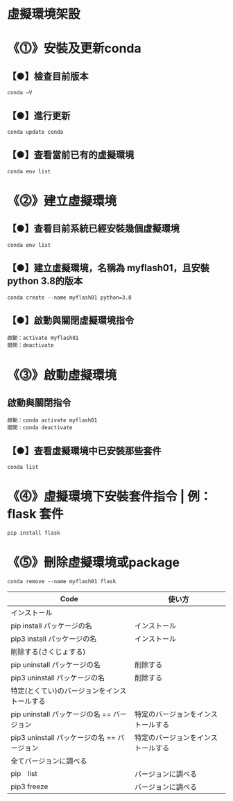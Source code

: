# 虛擬環境架設
# 《⓵》安裝及更新conda
## 【●】檢查目前版本
```
conda –V 
```
## 【●】進行更新
```
conda update conda
```
## 【●】查看當前已有的虛擬環境
```
conda env list
```
# 《⓶》建立虛擬環境
## 【●】查看目前系統已經安裝幾個虛擬環境
```
conda env list
```
## 【●】建立虛擬環境，名稱為 myflash01，且安裝python 3.8的版本
```
conda create --name myflash01 python=3.8
```
## 【●】啟動與關閉虛擬環境指令
```
啟動：activate myflash01
關閉：deactivate
```
# 《⓷》啟動虛擬環境
## 啟動與關閉指令
```
啟動：conda activate myflash01
關閉：conda deactivate
```
## 【●】查看虛擬環境中已安裝那些套件
```
conda list
```
# 《⓸》虛擬環境下安裝套件指令 | 例：flask 套件
```
pip install flask
```
# 《⓹》刪除虛擬環境或package
```
conda remove --name myflash01 flask
```
|Code|使い方|
|-|-|
|インストール| | 
|pip install パッケージの名|インストール|
|pip3 install パッケージの名|インストール|
|削除する(さくじょする)| |
|pip uninstall パッケージの名|削除する|
|pip3 uninstall パッケージの名|削除する|
|特定(とくてい)のバージョンをインストールする| |
|pip uninstall パッケージの名 == バージョン|特定のバージョンをインストールする|
|pip3 uninstall パッケージの名 == バージョン|特定のバージョンをインストールする|
|全てバージョンに調べる| |
|pip　list|バージョンに調べる|
|pip3 freeze |バージョンに調べる|
